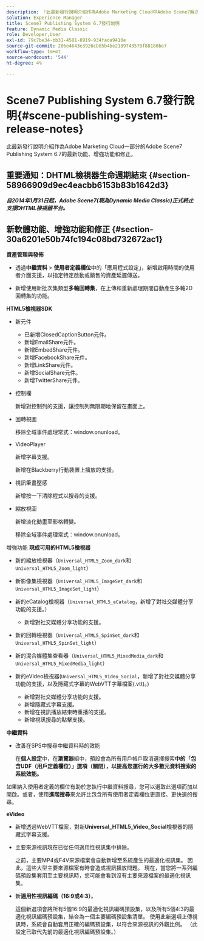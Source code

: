 ```yaml
---
description: 「此最新發行說明介紹作為Adobe Marketing Cloud中Adobe Scene7解決方案一部分的Adobe Experience Manager Publishing System 6.7的最新功能、增強功能和修正。」
solution: Experience Manager
title: Scene7 Publishing System 6.7發行說明
feature: Dynamic Media Classic
role: Developer,User
exl-id: 79c7be34-bb31-4581-8919-934fada9410e
source-git-commit: 206e4643e3926cb85b4be2189743578f88180be7
workflow-type: tm+mt
source-wordcount: '544'
ht-degree: 4%

---
```


# Scene7 Publishing System 6.7發行說明{#scene-publishing-system-release-notes}

此最新發行說明介紹作為Adobe Marketing Cloud一部分的Adobe Scene7 Publishing System 6.7的最新功能、增強功能和修正。

## 重要通知：DHTML檢視器生命週期結束 {#section-58966909d9ec4eacbb6153b83b1642d3}

***自2014年1月31日起，Adobe Scene7(現為Dynamic Media Classic)正式終止支援DHTML檢視器平台。***

## 新軟體功能、增強功能和修正 {#section-30a6201e50b74fc194c08bd732672ac1}

**資產管理與發佈**

* 透過&#x200B;**中繼資料** > **使用者定義欄位**&#x200B;中的「應用程式設定」，新增啟用時間的使用者介面支援，以指定特定啟動或銷售的資產延遲傳送。

<!--   [More information](http://help.adobe.com/en_US/scene7/using/WS08F62297-36A5-4c35-9D4E-5BE38C41D39C.html). -->

* 新增使用新批次集類型&#x200B;**多軸回轉集**，在上傳和重新處理期間自動產生多軸2D回轉集的功能。

<!--   [More information](http://help.adobe.com/en_US/scene7/using/WSf6ef983f54a76485-20cc30b112624e7b244-7fff.html). -->

**HTML5檢視器SDK**

<!-- The *Adobe Scene7 HTML5 Viewers SDK* is available as part of the SDK download from Adobe Developer Connection.

[More information](http://help.adobe.com/en_US/scene7/using/WSd4272150f67705c11b002eec12fcba4dee6-8000.html). -->

* 新元件

   * 已新增ClosedCaptionButton元件。
   * 新增EmailShare元件。
   * 新增EmbedShare元件。
   * 新增FacebookShare元件。
   * 新增LinkShare元件。
   * 新增SocialShare元件。
   * 新增TwitterShare元件。

* 控制欄

   新增對控制列的支援，讓控制列無限期地保留在畫面上。

* 回轉視圖

   移除全域事件處理常式：window.onunload。

* VideoPlayer

   新增字幕支援。

   新增在Blackberry行動裝置上播放的支援。

* 視訊筆畫壓感

   新增按一下清除程式以搜尋的支援。

* 縮放視圖

   新增淡化動畫至影格轉變。

   移除全域事件處理常式：window.onunload。

增強功能
**現成可用的HTML5檢視器**

* 新的縮放檢視器（`Universal_HTML5_Zoom_dark`和`Universal_HTML5_Zoom_light`）
* 新影像集檢視器（`Universal_HTML5_ImageSet_dark`和`Universal_HTML5_ImageSet_light`）
* 新的eCatalog檢視器（`Universal_HTML5_eCatalog`，新增了對社交媒體分享功能的支援。）

   * 新增對社交媒體分享功能的支援。

* 新的回轉檢視器（`Universal_HTML5_SpinSet_dark`和`Universal_HTML5_SpinSet_light`）

* 新的混合媒體集查看器（`Universal_HTML5_MixedMedia_dark`和`Universal_HTML5_MixedMedia_light`）
* 新的eVideo檢視器(`Universal_HTML5_Video_Social`，新增了對社交媒體分享功能的支援，以及隱藏式字幕的WebVTT字幕檔案(.vtt)。)

   * 新增對社交媒體分享功能的支援。
   * 新增隱藏式字幕支援。
   * 新增在視訊播放結束時重播的支援。
   * 新增視訊搜尋的點擊支援。

<!-- [Viewer preset compatibility matrix](http://help.adobe.com/en_US/scene7/using/WS6E593DEA-7D81-4cd6-84B0-85E8BB274176.html).

[Adding captions to eVideo](http://help.adobe.com/en_US/scene7/using/WS98ca2e6790647c06-6f6f53e137b959f094-8000.html). -->
**中繼資料**

* 改善在SPS中搜尋中繼資料時的效能

   在&#x200B;**個人設定**&#x200B;中，在&#x200B;**瀏覽器**&#x200B;組中，預設會為所有用戶帳戶取消選擇搜索&#x200B;**中的「包含UDF（用戶定義欄位）」選項（關閉），以提高您運行的大多數元資料搜索的系統效能。**

<!--   [Personal Setup](http://help.adobe.com/en_US/scene7/using/WSCAAE9C8A-F172-43a8-B134-6163E7C80218.html). -->

如果納入使用者定義的欄位有助於您執行中繼資料搜尋，您可以選取此選項而加以開啟。或者，使用&#x200B;**進階搜尋**&#x200B;來允許比包含所有使用者定義欄位更直接、更快速的搜尋。

<!--   [Advanced search](http://help.adobe.com/en_US/scene7/using/WS259993e42159a215-1c6a66df1265272619e-7ff5.html). -->

**eVideo**

* 新增透過WebVTT檔案，對新&#x200B;**Universal_HTML5_Video_Social**&#x200B;檢視器的隱藏式字幕支援。

<!--   [Adding captions to eVideo](http://help.stage.adobe.com/en_US/scene7/using/WS98ca2e6790647c06-6f6f53e137b959f094-8000.html). -->

* 主要來源視訊現在已從任何適用性視訊集中排除。

   之前，主要MP4或F4V來源檔案會自動新增至系統產生的最適化視訊集。 因此，這些大型主要來源檔案有時會造成視訊播放問題。 現在，當您將一系列編碼預設集套用至主要視訊時，您可能會看到沒有主要來源檔案的最適化視訊集。

* 新&#x200B;**適用性視訊編碼（16:9或4:3）**。

   這個新選項會將所有5個16:9的最適化視訊編碼預設集，以及所有5個4:3的最適化視訊編碼預設集，結合為一個主要編碼預設集清單。 使用此新選項上傳視訊時，系統會自動套用正確的編碼預設集，以符合來源視訊的外觀比例。 （此設定已取代先前的最適化視訊編碼預設集。）

<!--   [More information](http://help.stage.adobe.com/en_US/scene7/using/WSE86ACF2B-BD50-4c48-A1D7-9CD4405B62D0.html). -->
